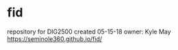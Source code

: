# fid<br/>
repository for DIG2500
created 05-15-18
owner: Kyle May<br>
https://seminole360.github.io/fid/
